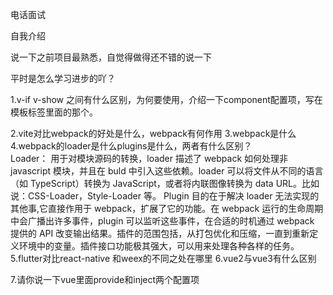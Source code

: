 电话面试

自我介绍  


说一下之前项目最熟悉，自觉得做得还不错的说一下  

平时是怎么学习进步的吖？  


1.v-if v-show <component>之间有什么区别，为何要使用<component>，介绍一下component配置项，写在模板标签里面的那个。

2.vite对比webpack的好处是什么，webpack有何作用
3.webpack是什么  
4.webpack的loader是什么plugins是什么，两者有什么区别？  
  Loader：
  用于对模块源码的转换，loader 描述了 webpack 如何处理非 javascript 模块，并且在 buld 中引入这些依赖。loader 可以将文件从不同的语言（如 TypeScript）转换为 JavaScript，或者将内联图像转换为 data URL。比如说：CSS-Loader，Style-Loader 等。
  Plugin
  目的在于解决 loader 无法实现的其他事,它直接作用于 webpack，扩展了它的功能。在 webpack 运行的生命周期中会广播出许多事件，plugin 可以监听这些事件，在合适的时机通过 webpack 提供的 API 改变输出结果。插件的范围包括，从打包优化和压缩，一直到重新定义环境中的变量。插件接口功能极其强大，可以用来处理各种各样的任务。
5.flutter对比react-native 和weex的不同之处在哪里
6.vue2与vue3有什么区别

7.请你说一下vue里面provide和inject两个配置项

